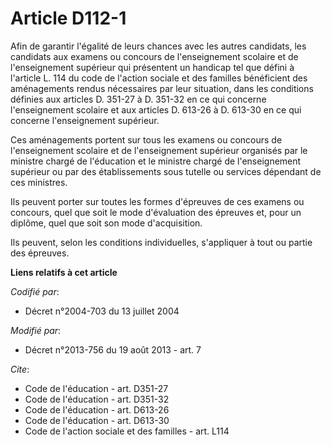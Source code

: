 # Article D112-1

Afin de garantir l'égalité de leurs chances avec les autres candidats, les candidats aux examens ou concours de
l'enseignement scolaire et de l'enseignement supérieur qui présentent un handicap tel que défini à l'article L. 114 du code
de l'action sociale et des familles bénéficient des aménagements rendus nécessaires par leur situation, dans les conditions
définies aux articles D. 351-27 à D. 351-32 en ce qui concerne l'enseignement scolaire et aux articles D. 613-26 à D. 613-30
en ce qui concerne l'enseignement supérieur. 

Ces aménagements portent sur tous les examens ou concours de l'enseignement scolaire et de l'enseignement supérieur organisés
par le ministre chargé de l'éducation et le ministre chargé de l'enseignement supérieur ou par des établissements sous
tutelle ou services dépendant de ces ministres. 

Ils peuvent porter sur toutes les formes d'épreuves de ces examens ou concours, quel que soit le mode d'évaluation des
épreuves et, pour un diplôme, quel que soit son mode d'acquisition. 

Ils peuvent, selon les conditions individuelles, s'appliquer à tout ou partie des épreuves.

**Liens relatifs à cet article**

_Codifié par_:

  - Décret n°2004-703 du 13 juillet 2004

_Modifié par_:

  - Décret n°2013-756 du 19 août 2013 - art. 7

_Cite_:

  - Code de l'éducation - art. D351-27
  - Code de l'éducation - art. D351-32
  - Code de l'éducation - art. D613-26
  - Code de l'éducation - art. D613-30
  - Code de l'action sociale et des familles - art. L114
